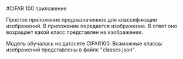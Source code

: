 #CIFAR 100 приложение

Простое приложение предназначенное для классификации изображений. В приложение передается изображение. В ответ оно возращает какой класс представлен на изображении.

Модель обучалась на датасете CIFAR100. Возможные классы изображений представлены в файле "classes.json".

